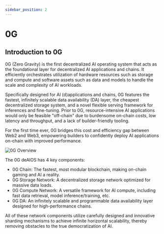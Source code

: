 ```yaml
---
sidebar_position: 2
---
```


# 0G 

## Introduction to 0G 
0G (Zero Gravity) is the first decentralized AI operating system that acts as the foundational layer for decentralized AI applications and chains. It efficiently orchestrates utilization of hardware resources such as storage and compute and software assets such as data and models to handle the scale and complexity of AI workloads.

Specifically designed for AI (d)applications and chains, 0G features the fastest, infinitely scalable data availability (DA) layer, the cheapest decentralized storage system, and a novel flexible serving framework for inferences and fine-tuning. Prior to 0G, resource-intensive AI applications would only be feasible "off-chain" due to burdensome on-chain costs, low latency and throughput, and a lack of builder-friendly tooling.

For the first time ever, 0G bridges this cost and efficiency gap between Web2 and Web3, empowering builders to confidently deploy AI applications on-chain with improved performance.

![0G Overview](/img/0g_overview.png)

The 0G deAIOS has 4 key components:

- 0G Chain: The fastest, most modular blockchain, making on-chain gaming and AI a reality.
- 0G Storage Network: A decentralized storage network optimized for massive data loads.
- 0G Compute Network: A versatile framework for AI compute, including fast data retrieval, model inference/training, etc.
- 0G DA: An infinitely scalable and programmable data availability layer designed for high-performance chains.

All of these network components utilize carefully designed and innovative sharding mechanisms to achieve infinite horizontal scalability, thereby removing obstacles to the true democratization of AI.

